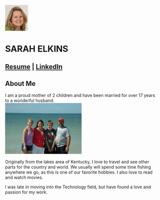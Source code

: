 <img src="./images/HeadShot.jpg" width="75">  

# SARAH ELKINS  
[Resume](./SarahElkinsResume.md)  |  [LinkedIn](linkedin.com/in/sarah-elkins-93719742)
---
## About Me
I am a proud mother of 2 children and have been married for over 17 years to a wonderful husband.  
<img src="./images/Family.JPG" width="250">    

Originally from the lakes area of Kentucky, I love to travel and see other parts for the country and world.  We usually will spend some time fishing anywhere we go, as this is one of our favorite hobbies.  I also love to read and watch movies.  

I was late in moving into the Technology field, but have found a love and passion for my work.  
